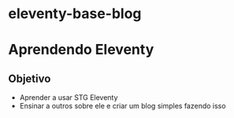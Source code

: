 # eleventy-base-blog

# Aprendendo Eleventy

## Objetivo

- Aprender a usar STG Eleventy
- Ensinar a outros sobre ele e criar um blog simples fazendo isso